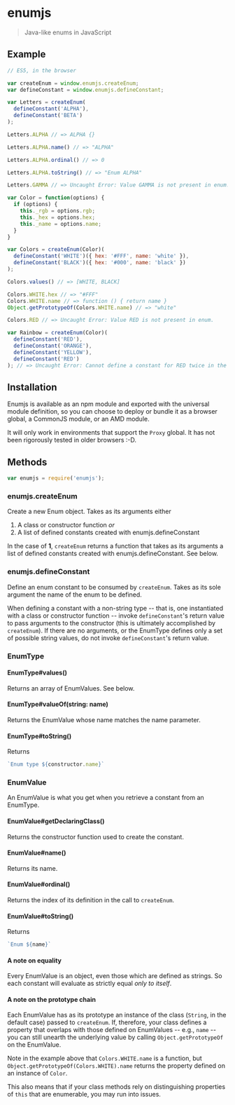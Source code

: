 # enumjs

> Java-like enums in JavaScript

## Example

```javascript
// ES5, in the browser

var createEnum = window.enumjs.createEnum;
var defineConstant = window.enumjs.defineConstant;

var Letters = createEnum(
  defineConstant('ALPHA'),
  defineConstant('BETA')
);

Letters.ALPHA // => ALPHA {}

Letters.ALPHA.name() // => "ALPHA"

Letters.ALPHA.ordinal() // => 0

Letters.ALPHA.toString() // => "Enum ALPHA"

Letters.GAMMA // => Uncaught Error: Value GAMMA is not present in enum.

var Color = function(options) {
  if (options) {
    this._rgb = options.rgb;
    this._hex = options.hex;
    this._name = options.name;
  }
}

var Colors = createEnum(Color)(
  defineConstant('WHITE')({ hex: '#FFF', name: 'white' }),
  defineConstant('BLACK')({ hex: '#000', name: 'black' })
);

Colors.values() // => [WHITE, BLACK]

Colors.WHITE.hex // => "#FFF"
Colors.WHITE.name // => function () { return name }
Object.getPrototypeOf(Colors.WHITE.name) // => "white"

Colors.RED // => Uncaught Error: Value RED is not present in enum.

var Rainbow = createEnum(Color)(
  defineConstant('RED'),
  defineConstant('ORANGE'),
  defineConstant('YELLOW'),
  defineConstant('RED')
); // => Uncaught Error: Cannot define a constant for RED twice in the same enum
```

## Installation

Enumjs is available as an npm module and exported with the universal module definition, so you can choose to deploy or bundle it as a browser global, a CommonJS module, or an AMD module.

It will only work in environments that support the `Proxy` global. It has not been rigorously tested in older browsers :-D.

## Methods

```javascript
var enumjs = require('enumjs');
```

### enumjs.createEnum
Create a new Enum object. Takes as its arguments either

1. A class or constructor function _or_
2. A list of defined constants created with enumjs.defineConstant

In the case of **1**, `createEnum` returns a function that takes as its arguments a list of defined constants created with enumjs.defineConstant. See below.

### enumjs.defineConstant
Define an enum constant to be consumed by `createEnum`. Takes as its sole argument the name of the enum to be defined.

When defining a constant with a non-string type -- that is, one instantiated with a class or constructor function -- invoke `defineConstant`'s  return value to pass arguments to the constructor (this is ultimately accomplished by `createEnum`). If there are no arguments, or the EnumType defines only a set of possible string values, do not invoke `defineConstant`'s return value.

### EnumType

#### EnumType#values()
Returns an array of EnumValues. See below.

#### EnumType#valueOf(string: name)
Returns the EnumValue whose name matches the name parameter.

#### EnumType#toString()
Returns
```javascript
`Enum type ${constructor.name}`
```

### EnumValue

An EnumValue is what you get when you retrieve a constant from an EnumType.

#### EnumValue#getDeclaringClass()
Returns the constructor function used to create the constant.

#### EnumValue#name()
Returns its name.

#### EnumValue#ordinal()
Returns the index of its definition in the call to `createEnum`.

#### EnumValue#toString()
Returns
```javascript
`Enum ${name}`
```

#### A note on equality
Every EnumValue is an object, even those which are defined as strings. So each constant will evaluate as strictly equal *only to itself*.

#### A note on the prototype chain
Each EnumValue has as its prototype an instance of the class (`String`, in the default case) passed to `createEnum`. If, therefore, your class defines a property that overlaps with those defined on EnumValues -- e.g., `name` -- you can still unearth the underlying value by calling `Object.getPrototypeOf` on the EnumValue.

Note in the example above that `Colors.WHITE.name` is a function, but `Object.getPrototypeOf(Colors.WHITE).name` returns the property defined on an instance of `Color`.

This also means that if your class methods rely on distinguishing properties of `this` that are enumerable, you may run into issues.
